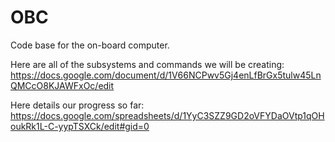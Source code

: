 # OBC
Code base for the on-board computer.

Here are all of the subsystems and commands we will be creating: https://docs.google.com/document/d/1V66NCPwv5Gj4enLfBrGx5tulw45LnQMCcO8KJAWFxOc/edit

Here details our progress so far: https://docs.google.com/spreadsheets/d/1YyC3SZZ9GD2oVFYDaOVtp1qOHoukRk1L-C-yypTSXCk/edit#gid=0
